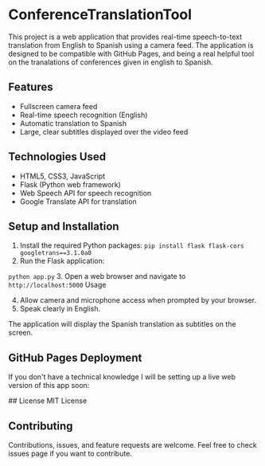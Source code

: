 # ConferenceTranslationTool

This project is a web application that provides real-time speech-to-text translation from English to Spanish using a camera feed. The application is designed to be compatible with GitHub Pages, and being a real helpful tool on the tranalations of conferences given in english to Spanish.

## Features
- Fullscreen camera feed
- Real-time speech recognition (English)
- Automatic translation to Spanish
- Large, clear subtitles displayed over the video feed

## Technologies Used
- HTML5, CSS3, JavaScript
- Flask (Python web framework)
- Web Speech API for speech recognition
- Google Translate API for translation


## Setup and Installation

1. Install the required Python packages:
`pip install flask flask-cors googletrans==3.1.0a0`
2. Run the Flask application:

`python app.py`
 3. Open a web browser and navigate to `http://localhost:5000`
Usage


4. Allow camera and microphone access when prompted by your browser.
5. Speak clearly in English.

The application will display the Spanish translation as subtitles on the screen.

## GitHub Pages Deployment

If you don't have a technical knowledge I will be setting up a live web version of this app soon:



## License
MIT License

## Contributing
Contributions, issues, and feature requests are welcome. Feel free to check issues page if you want to contribute.
